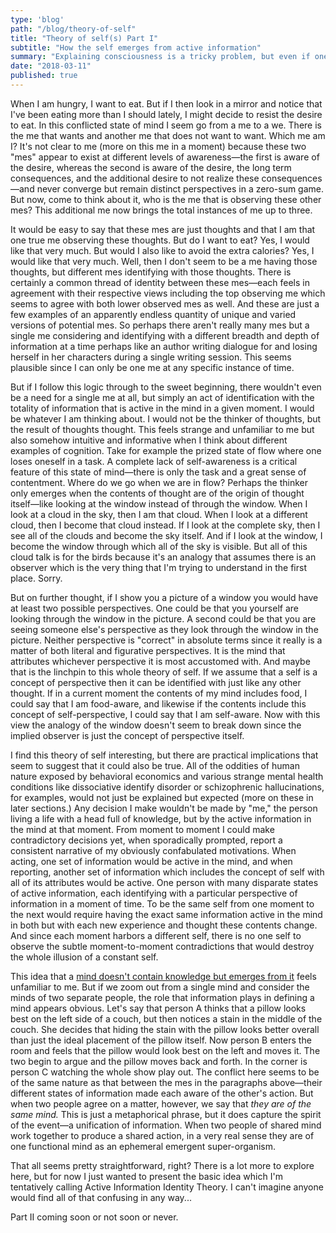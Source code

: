 ```yaml
---
type: 'blog'
path: "/blog/theory-of-self"
title: "Theory of self(s) Part I"
subtitle: "How the self emerges from active information"
summary: "Explaining consciousness is a tricky problem, but even if one could do that satisfactorily, it wouldn't necessarily explain why people are conscious of themselves. There is the experience and the experiencer, but why should the experiencer experience themselves experiencing? Who am I? Who are you? Is there a single constant self? If so, then why do we tend to experience constant inner-conflict about even the simplest matters? Who or what is in conflict with what or whom? In this post I explore a theory of self that I've been thinking about for a few years. If I'm right, there are some very practical implications."
date: "2018-03-11"
published: true
---
```

When I am hungry, I want to eat. But if I then look in a mirror and notice that I've been eating more than I should lately, I might decide to resist the desire to eat. In this conflicted state of mind I seem go from a me to a we. There is the me that wants and another me that does not want to want. Which me am I? It's not clear to me (more on this me in a moment) because these two "mes" appear to exist at different levels of awareness—the first is aware of the desire, whereas the second is aware of the desire, the long term consequences, and the additional desire to not realize these consequences—and never converge but remain distinct perspectives in a zero-sum game. But now, come to think about it, who is the me that is observing these other mes? This additional me now brings the total instances of me up to three.

It would be easy to say that these mes are just thoughts and that I am that one true me observing these thoughts. But do I want to eat? Yes, I would like that very much. But would I also like to avoid the extra calories? Yes, I would like that very much. Well, then I don't seem to be a me having those thoughts, but different mes identifying with those thoughts. There is certainly a common thread of identity between these mes—each feels in agreement with their respective views including the top observing me which seems to agree with both lower observed mes as well. And these are just a few examples of an apparently endless quantity of unique and varied versions of potential mes. So perhaps there aren't really many mes but a single me considering and identifying with a different breadth and depth of information at a time perhaps like an author writing dialogue for and losing herself in her characters during a single writing session. This seems plausible since I can only be one me at any specific instance of time.

But if I follow this logic through to the sweet beginning, there wouldn't even be a need for a single me at all, but simply an act of identification with the totality of information that is active in the mind in a given moment. I would be whatever I am thinking about. I would not be the thinker of thoughts, but the result of thoughts thought. This feels strange and unfamiliar to me but also somehow intuitive and informative when I think about different examples of cognition. Take for example the prized state of flow where one loses oneself in a task. A complete lack of self-awareness is a critical feature of this state of mind—there is only the task and a great sense of contentment. Where do we go when we are in flow? Perhaps the thinker only emerges when the contents of thought are of the origin of thought itself—like looking at the window instead of through the window. When I look at a cloud in the sky, then I am that cloud. When I look at a different cloud, then I become that cloud instead. If I look at the complete sky, then I see all of the clouds and become the sky itself. And if I look at the window, I become the window through which all of the sky is visible. But all of this cloud talk is for the birds because it's an analogy that assumes there is an observer which is the very thing that I'm trying to understand in the first place. Sorry.

But on further thought, if I show you a picture of a window you would have at least two possible perspectives. One could be that you yourself are looking through the window in the picture. A second could be that you are seeing someone else's perspective as they look through the window in the picture. Neither perspective is "correct" in absolute terms since it really is a matter of both literal and figurative perspectives. It is the mind that attributes whichever perspective it is most accustomed with. And maybe that is the linchpin to this whole theory of self. If we assume that a self is a concept of perspective then it can be identified with just like any other thought. If in a current moment the contents of my mind includes food, I could say that I am food-aware, and likewise if the contents include this concept of self-perspective, I could say that I am self-aware. Now with this view the analogy of the window doesn't seem to break down since the implied observer is just the concept of perspective itself.

I find this theory of self interesting, but there are practical implications that seem to suggest that it could also be true. All of the oddities of human nature exposed by behavioral economics and various strange mental health conditions like dissociative identify disorder or schizophrenic hallucinations, for examples, would not just be explained but expected (more on these in later sections.) Any decision I make wouldn't be made by "me," the person living a life with a head full of knowledge, but by the active information in the mind at that moment. From moment to moment I could make contradictory decisions yet, when sporadically prompted, report a consistent narrative of my obviously confabulated motivations. When acting, one set of information would be active in the mind, and when reporting, another set of information which includes the concept of self with all of its attributes would be active. One person with many disparate states of active information, each identifying with a particular perspective of information in a moment of time. To be the same self from one moment to the next would require having the exact same information active in the mind in both but with each new experience and thought these contents change. And since each moment harbors a different self, there is no one self to observe the subtle moment-to-moment contradictions that would destroy the whole illusion of a constant self.

This idea that a [mind doesn't contain knowledge but emerges from it](https://www.joshuaheiland.com/thoughts/mind-from-knowledge) feels unfamiliar to me. But if we zoom out from a single mind and consider the minds of two separate people, the role that information plays in defining a mind appears obvious. Let's say that person A thinks that a pillow looks best on the left side of a couch, but then notices a stain in the middle of the couch. She decides that hiding the stain with the pillow looks better overall than just the ideal placement of the pillow itself. Now person B enters the room and feels that the pillow would look best on the left and moves it. The two begin to argue and the pillow moves back and forth. In the corner is person C watching the whole show play out. The conflict here seems to be of the same nature as that between the mes in the paragraphs above—their different states of information made each aware of the other's action. But when two people agree on a matter, however, we say that *they are of the same mind.* This is just a metaphorical phrase, but it does capture the spirit of the event—a unification of information. When two people of shared mind work together to produce a shared action, in a very real sense they are of one functional mind as an ephemeral emergent super-organism.

That all seems pretty straightforward, right? There is a lot more to explore here, but for now I just wanted to present the basic idea which I'm tentatively calling Active Information Identity Theory. I can't imagine anyone would find all of that confusing in any way...

Part II coming soon or not soon or never.
